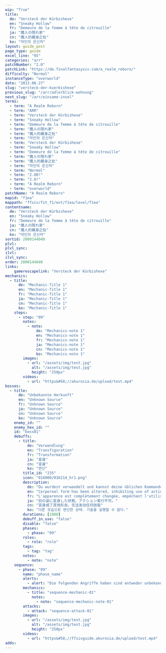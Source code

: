 ```yaml
---
wip: "True"
title:
  de: "Versteck der Kürbishexe"
  en: "Sneaky Hollow"
  fr: "Demeure de la femme à tête de citrouille"
  ja: "魔人の隠れ家"
  cn: "魔人的藏身之处"
  ko: "마인의 은신처"
layout: guide_post
page_type: guide
excel_line: "95"
categories: "arr"
patchNumber: "2.0"
patchLink: "https://de.finalfantasyxiv.com/a_realm_reborn/"
difficulty: "Normal"
instanceType: "overworld"
date: "2013.08.27"
slug: "versteck-der-kuerbishexe"
previous_slug: "/arr/adlerblick-wohnung"
next_slug: "/arr/einsame-insel"
terms:
  - term: "A Realm Reborn"
  - term: "ARR"
  - term: "Versteck der Kürbishexe"
  - term: "Sneaky Hollow"
  - term: "Demeure de la femme à tête de citrouille"
  - term: "魔人の隠れ家"
  - term: "魔人的藏身之处"
  - term: "마인의 은신처"
  - term: "Versteck der Kürbishexe"
  - term: "Sneaky Hollow"
  - term: "Demeure de la femme à tête de citrouille"
  - term: "魔人の隠れ家"
  - term: "魔人的藏身之处"
  - term: "마인의 은신처"
  - term: "Normal"
  - term: "2.00!"
  - term: "2.0!"
  - term: "A Realm Reborn"
  - term: "overworld"
patchName: "A Realm Reborn"
mapid: "f1ea"
mappath: "ffxiv/fst_f1/evt/f1ea/level/f1ea"
contentname:
  de: "Versteck der Kürbishexe"
  en: "Sneaky Hollow"
  fr: "Demeure de la femme à tête de citrouille"
  ja: "魔人の隠れ家"
  cn: "魔人的藏身之处"
  ko: "마인의 은신처"
sortid: 2000144040
plvl: 
plvl_sync: 
ilvl: 
ilvl_sync: 
order: 2000144040
links:
    gamerescapelink: "Versteck der Kürbishexe"
mechanics:
  - title:
      de: "Mechanic-Title 1"
      en: "Mechanic-Title 1"
      fr: "Mechanic-Title 1"
      ja: "Mechanic-Title 1"
      cn: "Mechanic-Title 1"
      ko: "Mechanic-Title 1"
    steps:
      - step: "09"
        notes:
          - note:
              de: "Mechanics-note 1"
              en: "Mechanics-note 1"
              fr: "Mechanics-note 1"
              ja: "Mechanics-note 1"
              cn: "Mechanics-note 1"
              ko: "Mechanics-note 1"
        images:
          - url: "/assets/img/test.jpg"
            alt: "/assets/img/test.jpg"
            height: "250px"
        videos:
          - url: "https&#58;//akurosia.de/upload/test.mp4"
bosses:
  - title:
      de: "Unbekannte Herkunft"
      en: "Unknown Source"
      fr: "Unknown Source"
      ja: "Unknown Source"
      cn: "Unknown Source"
      ko: "Unknown Source"
    enemy_id: ""
    enemy_hex_id: ""
    id: "boss01"
    debuffs:
      - title:
          de: "Verwandlung"
          en: "Transfiguration"
          fr: "Transformation"
          ja: "変身"
          cn: "变身"
          ko: "변신"
        title_id: "235"
        icon: "016000/016214_hr1.png"
        description:
          de: "Du wurdest verwandelt und kannst deine üblichen Kommandos nicht benutzen."
          en: "Corporeal form has been altered, inhibiting use of actions."
          fr: "L'apparence est complètement changée, empêchant l'utilisation des actions."
          ja: "別の姿に変身した状態。アクション実行不可。"
          cn: "变身成了其他形态，无法发动任何技能"
          ko: "다른 모습으로 변신한 상태. 기술을 실행할 수 없다."
        durations: [1800]
        debuff_in_use: "false"
        disable: "false"
        phases:
          - phase: "09"
        roles:
          - role: "role"
        tags:
          - tag: "tag"
        notes:
          - note: "note"
    sequence:
      - phase: "09"
        name: "phase_name"
        alerts:
          - alert: "Die folgenden Angriffe haben sind entweder unbekannt oder haben keine klare Herkunft"
        mechanics:
          - title: "sequence-mechanic-01"
            notes:
              - note: "sequence-mechanic-note-01"
        attacks:
          - attack: "sequence-attack-01"
        images:
          - url: "/assets/img/test.jpg"
            alt: "/assets/img/test.jpg"
            height: "250px"
        videos:
          - url: "https&#58;//ffxivguide.akurosia.de/upload/test.mp4"
adds:
---
```

